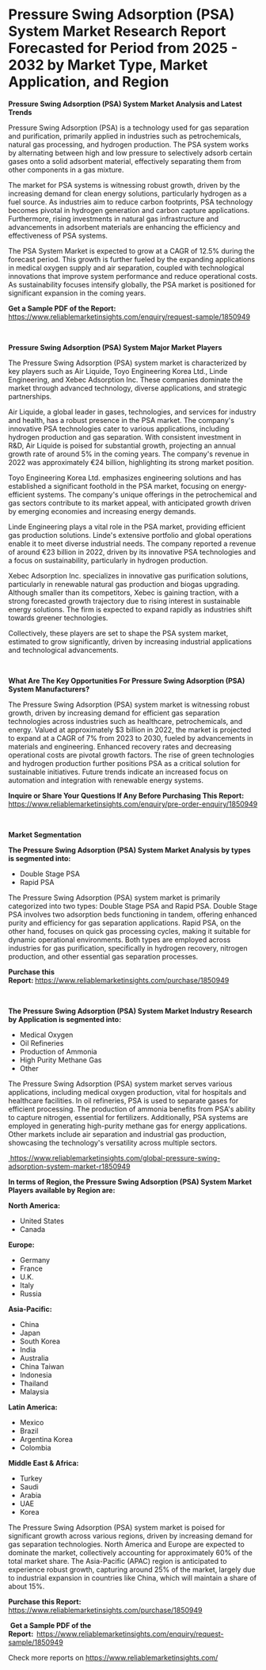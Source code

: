 <p><h1>Pressure Swing Adsorption (PSA) System Market Research Report Forecasted for Period from 2025 -  2032 by Market Type, Market Application, and Region</h1></p><p><strong>Pressure Swing Adsorption (PSA) System Market Analysis and Latest Trends</strong></p>
<p><p>Pressure Swing Adsorption (PSA) is a technology used for gas separation and purification, primarily applied in industries such as petrochemicals, natural gas processing, and hydrogen production. The PSA system works by alternating between high and low pressure to selectively adsorb certain gases onto a solid adsorbent material, effectively separating them from other components in a gas mixture.</p><p>The market for PSA systems is witnessing robust growth, driven by the increasing demand for clean energy solutions, particularly hydrogen as a fuel source. As industries aim to reduce carbon footprints, PSA technology becomes pivotal in hydrogen generation and carbon capture applications. Furthermore, rising investments in natural gas infrastructure and advancements in adsorbent materials are enhancing the efficiency and effectiveness of PSA systems.</p><p>The PSA System Market is expected to grow at a CAGR of 12.5% during the forecast period. This growth is further fueled by the expanding applications in medical oxygen supply and air separation, coupled with technological innovations that improve system performance and reduce operational costs. As sustainability focuses intensify globally, the PSA market is positioned for significant expansion in the coming years.</p></p>
<p><strong>Get a Sample PDF of the Report:&nbsp;</strong> <a href="https://www.reliablemarketinsights.com/enquiry/request-sample/1850949?utm_campaign=3540&utm_medium=2&utm_source=Github&utm_content=ia&utm_term=12042025&utm_id=pressure-swing-adsorption-psa-system">https://www.reliablemarketinsights.com/enquiry/request-sample/1850949</a></p>
<p>&nbsp;</p>
<p><strong>Pressure Swing Adsorption (PSA) System Major Market Players</strong></p>
<p><p>The Pressure Swing Adsorption (PSA) system market is characterized by key players such as Air Liquide, Toyo Engineering Korea Ltd., Linde Engineering, and Xebec Adsorption Inc. These companies dominate the market through advanced technology, diverse applications, and strategic partnerships.</p><p>Air Liquide, a global leader in gases, technologies, and services for industry and health, has a robust presence in the PSA market. The company's innovative PSA technologies cater to various applications, including hydrogen production and gas separation. With consistent investment in R&D, Air Liquide is poised for substantial growth, projecting an annual growth rate of around 5% in the coming years. The company's revenue in 2022 was approximately €24 billion, highlighting its strong market position.</p><p>Toyo Engineering Korea Ltd. emphasizes engineering solutions and has established a significant foothold in the PSA market, focusing on energy-efficient systems. The company's unique offerings in the petrochemical and gas sectors contribute to its market appeal, with anticipated growth driven by emerging economies and increasing energy demands.</p><p>Linde Engineering plays a vital role in the PSA market, providing efficient gas production solutions. Linde's extensive portfolio and global operations enable it to meet diverse industrial needs. The company reported a revenue of around €23 billion in 2022, driven by its innovative PSA technologies and a focus on sustainability, particularly in hydrogen production.</p><p>Xebec Adsorption Inc. specializes in innovative gas purification solutions, particularly in renewable natural gas production and biogas upgrading. Although smaller than its competitors, Xebec is gaining traction, with a strong forecasted growth trajectory due to rising interest in sustainable energy solutions. The firm is expected to expand rapidly as industries shift towards greener technologies.</p><p>Collectively, these players are set to shape the PSA system market, estimated to grow significantly, driven by increasing industrial applications and technological advancements.</p></p>
<p>&nbsp;</p>
<p><strong>What Are The Key Opportunities For Pressure Swing Adsorption (PSA) System Manufacturers?</strong></p>
<p><p>The Pressure Swing Adsorption (PSA) system market is witnessing robust growth, driven by increasing demand for efficient gas separation technologies across industries such as healthcare, petrochemicals, and energy. Valued at approximately $3 billion in 2022, the market is projected to expand at a CAGR of 7% from 2023 to 2030, fueled by advancements in materials and engineering. Enhanced recovery rates and decreasing operational costs are pivotal growth factors. The rise of green technologies and hydrogen production further positions PSA as a critical solution for sustainable initiatives. Future trends indicate an increased focus on automation and integration with renewable energy systems.</p></p>
<p><strong>Inquire or Share Your Questions If Any Before Purchasing This Report:</strong> <a href="https://www.reliablemarketinsights.com/enquiry/pre-order-enquiry/1850949?utm_campaign=3540&utm_medium=2&utm_source=Github&utm_content=ia&utm_term=12042025&utm_id=pressure-swing-adsorption-psa-system">https://www.reliablemarketinsights.com/enquiry/pre-order-enquiry/1850949</a></p>
<p>&nbsp;</p>
<p><strong>Market Segmentation</strong></p>
<p><strong>The Pressure Swing Adsorption (PSA) System Market Analysis by types is segmented into:</strong></p>
<p><ul><li>Double Stage PSA</li><li>Rapid PSA</li></ul></p>
<p><p>The Pressure Swing Adsorption (PSA) system market is primarily categorized into two types: Double Stage PSA and Rapid PSA. Double Stage PSA involves two adsorption beds functioning in tandem, offering enhanced purity and efficiency for gas separation applications. Rapid PSA, on the other hand, focuses on quick gas processing cycles, making it suitable for dynamic operational environments. Both types are employed across industries for gas purification, specifically in hydrogen recovery, nitrogen production, and other essential gas separation processes.</p></p>
<p><strong>Purchase this Report:&nbsp;</strong><a href="https://www.reliablemarketinsights.com/purchase/1850949?utm_campaign=3540&utm_medium=2&utm_source=Github&utm_content=ia&utm_term=12042025&utm_id=pressure-swing-adsorption-psa-system">https://www.reliablemarketinsights.com/purchase/1850949</a></p>
<p>&nbsp;</p>
<p><strong>The Pressure Swing Adsorption (PSA) System Market Industry Research by Application is segmented into:</strong></p>
<p><ul><li>Medical Oxygen</li><li>Oil Refineries</li><li>Production of Ammonia</li><li>High Purity Methane Gas</li><li>Other</li></ul></p>
<p><p>The Pressure Swing Adsorption (PSA) system market serves various applications, including medical oxygen production, vital for hospitals and healthcare facilities. In oil refineries, PSA is used to separate gases for efficient processing. The production of ammonia benefits from PSA's ability to capture nitrogen, essential for fertilizers. Additionally, PSA systems are employed in generating high-purity methane gas for energy applications. Other markets include air separation and industrial gas production, showcasing the technology's versatility across multiple sectors.</p></p>
<p><a href="https://www.reliablemarketinsights.com/global-pressure-swing-adsorption-system-market-r1850949?utm_campaign=3540&utm_medium=2&utm_source=Github&utm_content=ia&utm_term=12042025&utm_id=pressure-swing-adsorption-psa-system">&nbsp;https://www.reliablemarketinsights.com/global-pressure-swing-adsorption-system-market-r1850949</a></p>
<p><strong>In terms of Region, the Pressure Swing Adsorption (PSA) System Market Players available by Region are:</strong></p>
<p>
    <p> <strong> North America: </strong>
        <ul>
            <li>United States</li>
            <li>Canada</li>
        </ul>
        </p> 
    <p> <strong> Europe: </strong>
        <ul>
            <li>Germany</li>
            <li>France</li>
            <li>U.K.</li>
            <li>Italy</li>
            <li>Russia</li>
        </ul>
        </p> 
    <p> <strong> Asia-Pacific: </strong>
        <ul>
            <li>China</li>
            <li>Japan</li>
            <li>South Korea</li>
            <li>India</li>
            <li>Australia</li>
            <li>China Taiwan</li>
            <li>Indonesia</li>
            <li>Thailand</li>
            <li>Malaysia</li>
        </ul>
        </p> 
    <p> <strong> Latin America: </strong>
        <ul>
            <li>Mexico</li>
            <li>Brazil</li>
            <li>Argentina Korea</li>
            <li>Colombia</li>
        </ul>
        </p> 
    <p> <strong> Middle East & Africa: </strong>
        <ul>
            <li>Turkey</li>
            <li>Saudi</li>
            <li>Arabia</li>
            <li>UAE</li>
            <li>Korea</li>
        </ul>
    </p>
    </p>
<p><p>The Pressure Swing Adsorption (PSA) system market is poised for significant growth across various regions, driven by increasing demand for gas separation technologies. North America and Europe are expected to dominate the market, collectively accounting for approximately 60% of the total market share. The Asia-Pacific (APAC) region is anticipated to experience robust growth, capturing around 25% of the market, largely due to industrial expansion in countries like China, which will maintain a share of about 15%.</p></p>
<p><strong>Purchase this Report: </strong><a href="https://www.reliablemarketinsights.com/purchase/1850949?utm_campaign=3540&utm_medium=2&utm_source=Github&utm_content=ia&utm_term=12042025&utm_id=pressure-swing-adsorption-psa-system">https://www.reliablemarketinsights.com/purchase/1850949</a></p>
<p>&nbsp;<strong>Get a Sample PDF of the Report:&nbsp;&nbsp;</strong><a href="https://www.reliablemarketinsights.com/enquiry/request-sample/1850949?utm_campaign=3540&utm_medium=2&utm_source=Github&utm_content=ia&utm_term=12042025&utm_id=pressure-swing-adsorption-psa-system">https://www.reliablemarketinsights.com/enquiry/request-sample/1850949</a></p>
<p><strong></strong></p>
<p>Check more reports on <a href="https://www.reliablemarketinsights.com/?utm_campaign=3540&utm_medium=2&utm_source=Github&utm_content=ia&utm_term=12042025&utm_id=pressure-swing-adsorption-psa-system">https://www.reliablemarketinsights.com/</a></p>